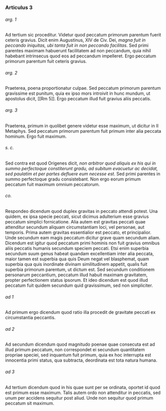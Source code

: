 ### Articulus 3

###### arg. 1
Ad tertium sic proceditur. Videtur quod peccatum primorum parentum fuerit ceteris gravius. Dicit enim Augustinus, XIV de Civ. Dei, *magna fuit in peccando iniquitas, ubi tanta fuit in non peccando facilitas*. Sed primi parentes maximam habuerunt facilitatem ad non peccandum, quia nihil habebant intrinsecus quod eos ad peccandum impelleret. Ergo peccatum primorum parentum fuit ceteris gravius.

###### arg. 2
Praeterea, poena proportionatur culpae. Sed peccatum primorum parentum gravissime est punitum, quia ex ipso mors introivit in hunc mundum, ut apostolus dicit, [[Rm 5]]. Ergo peccatum illud fuit gravius aliis peccatis.

###### arg. 3
Praeterea, primum in quolibet genere videtur esse maximum, ut dicitur in II Metaphys. Sed peccatum primorum parentum fuit primum inter alia peccata hominum. Ergo fuit maximum.

###### s. c.
Sed contra est quod Origenes dicit, *non arbitror quod aliquis ex his qui in summo perfectoque constiterunt gradu, ad subitum evacuetur ac decidat, sed paulatim et per partes defluere eum necesse est*. Sed primi parentes in summo perfectoque gradu consistebant. Non ergo eorum primum peccatum fuit maximum omnium peccatorum.

###### co.
Respondeo dicendum quod duplex gravitas in peccato attendi potest. Una quidem, ex ipsa specie peccati, sicut dicimus adulterium esse gravius peccatum simplici fornicatione. Alia autem est gravitas peccati quae attenditur secundum aliquam circumstantiam loci, vel personae, aut temporis. Prima autem gravitas essentialior est peccato, et principalior. Unde secundum eam magis peccatum dicitur grave quam secundum aliam. Dicendum est igitur quod peccatum primi hominis non fuit gravius omnibus aliis peccatis humanis secundum speciem peccati. Etsi enim superbia secundum suum genus habeat quandam excellentiam inter alia peccata, maior tamen est superbia qua quis Deum negat vel blasphemat, quam superbia qua quis inordinate divinam similitudinem appetit, qualis fuit superbia primorum parentum, ut dictum est. Sed secundum conditionem personarum peccantium, peccatum illud habuit maximam gravitatem, propter perfectionem status ipsorum. Et ideo dicendum est quod illud peccatum fuit quidem secundum quid gravissimum, sed non simpliciter.

###### ad 1
Ad primum ergo dicendum quod ratio illa procedit de gravitate peccati ex circumstantia peccantis.

###### ad 2
Ad secundum dicendum quod magnitudo poenae quae consecuta est ad illud primum peccatum, non correspondet ei secundum quantitatem propriae speciei, sed inquantum fuit primum, quia ex hoc interrupta est innocentia primi status, qua subtracta, deordinata est tota natura humana.

###### ad 3
Ad tertium dicendum quod in his quae sunt per se ordinata, oportet id quod est primum esse maximum. Talis autem ordo non attenditur in peccatis, sed unum per accidens sequitur post aliud. Unde non sequitur quod primum peccatum sit maximum.

